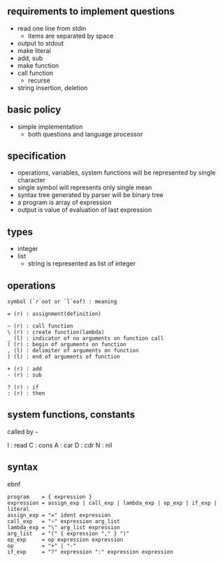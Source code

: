 ## requirements to implement questions

* read one line from stdin
  * items are separated by space
* output to stdout
* make literal
* add, sub
* make function
* call function
  * recurse
* string insertion, deletion

## basic policy

* simple implementation
  * both questions and language processor

## specification

* operations, variables, system functions will be represented by single character
* single symbol will represents only single mean
* syntax tree generated by parser will be binary tree
* a program is array of expression
* output is value of evaluation of last expression

## types

* integer
* list
  * string is represented as list of integer

## operations

```
symbol (`r`oot or `l`eaf) : meaning

= (r) : assignment(definition)

~ (r) : call function
\ (r) : create function(lambda)
_ (l) : indicator of no arguments on function call
( (r) : begin of arguments on function
, (l) : delimiter of arguments on function
) (l) : end of arguments of function

+ (r) : add
- (r) : sub

? (r) : if
: (r) : then

```

## system functions, constants

called by `~`

I : read
C : cons
A : car
D : cdr
N : nil

## syntax

ebnf

```
program    = { expression }
expression = assign_exp | call_exp | lambda_exp | op_exp | if_exp | literal
assign_exp = "=" ident expression
call_exp   = "~" expression arg_list
lambda_exp = "\" arg_list expression 
arg_list   = "(" { expression "," } ")"
op_exp     = op expression expression
op         = "+" | "-"
if_exp     = "?" expression ":" expression expression
```

